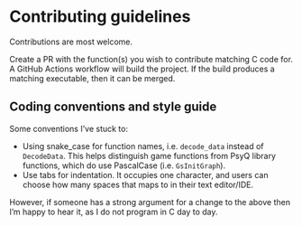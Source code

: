 # Contributing guidelines
Contributions are most welcome.

Create a PR with the function(s) you wish to contribute matching C code for. A GitHub Actions workflow will build the project. If the build produces a matching executable, then it can be merged.

## Coding conventions and style guide
Some conventions I’ve stuck to:

* Using snake_case for function names, i.e. `decode_data` instead of `DecodeData`. This helps distinguish game functions from PsyQ library functions, which do use PascalCase (i.e. `GsInitGraph`).
* Use tabs for indentation. It occupies one character, and users can choose how many spaces that maps to in their text editor/IDE.

However, if someone has a strong argument for a change to the above then I’m happy to hear it, as I do not program in C day to day.
